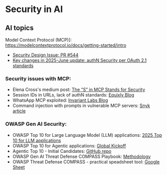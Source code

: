 # Security in AI  

## AI topics
Model Context Protocol (MCP)]: https://modelcontextprotocol.io/docs/getting-started/intro  
- [Security Design Issue: PR #544](https://github.com/modelcontextprotocol/modelcontextprotocol/issues/544)
- [Key changes in 2025-June update: authN Security per OAuth 2.1 standards ](https://modelcontextprotocol.io/specification/2025-06-18/basic/authorization#security-considerations)
### Security issues with MCP: 
- Elena Cross's medium post: [The “S” in MCP Stands for Security](https://elenacross7.medium.com/%EF%B8%8F-the-s-in-mcp-stands-for-security-91407b33ed6b)
- Session IDs in URLs, lack of authN standards: [Equixly Blog](https://equixly.com/blog/2025/03/29/mcp-server-new-security-nightmare/)
- WhatsApp MCP exploited: [Invariant Labs Blog](https://invariantlabs.ai/blog/whatsapp-mcp-exploited)
- Command injection with prompts in vulnerable MCP servers: [Snyk article](https://snyk.io/articles/exploiting-mcp-servers-vulnerable-to-command-injection/)

### OWASP Gen AI Security:
- OWASP Top 10 for Large Language Model (LLM) applications: [2025 Top 10 for LLM applications](https://genai.owasp.org/download/43299/?tmstv=1731900559)
- OWASP Top 10 for Agentic applications: [Global Kickoff](https://genai.owasp.org/download/50656/?tmstv=1754509517)
- Agentic Top 10 - Initial Candidates: [GitHub repo](https://github.com/OWASP/www-project-top-10-for-large-language-model-applications/tree/main/initiatives/agent_security_initiative/agentic-top-10/0.5-initial-candidates)
- OWASP Gen AI Threat Defense COMPASS Playbook: [Methodology](https://genai.owasp.org/download/51678/?tmstv=1757548841)
- OWASP Threat Defense COMPASS - practical speadsheet tool: [Google Sheet](https://docs.google.com/spreadsheets/d/1M9_4lSkNeuDokiljZCBe2KSpmfEAiL1vo7zQIT2-uKM/edit?usp=sharing)
  
